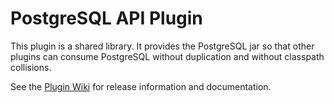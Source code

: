 # PostgreSQL API Plugin

This plugin is a shared library. It provides the PostgreSQL jar so that other plugins can consume PostgreSQL without duplication and without classpath collisions.

See the [Plugin Wiki](https://wiki.jenkins-ci.org/display/JENKINS/PostgreSQL+Plugin) for release information and documentation. 
